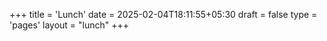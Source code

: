 +++
title = 'Lunch'
date = 2025-02-04T18:11:55+05:30
draft = false
type = 'pages'
layout = "lunch"
+++
